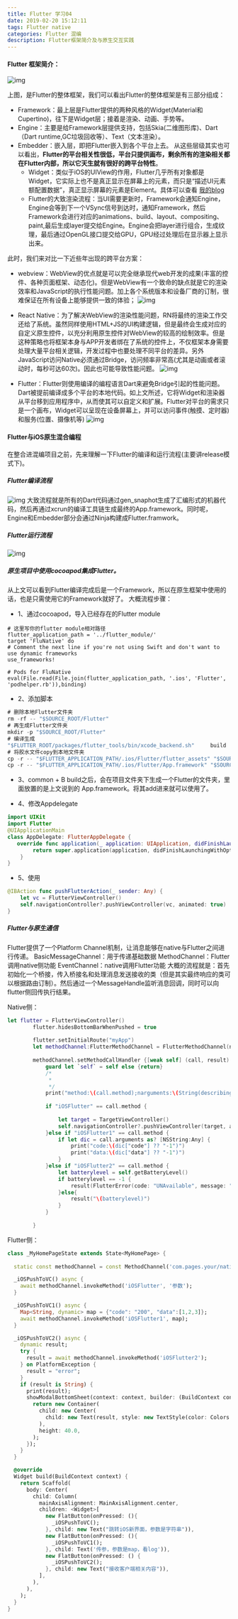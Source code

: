```yaml
---
title: Flutter 学习04
date: 2019-02-20 15:12:11
tags: Flutter native
categories: Flutter 混编
description: Flutter框架简介及与原生交互实践
---
```


#### Flutter 框架简介：
![img](./imgs/FlutterFramework.jpg)

上图，是Flutter的整体框架，我们可以看出Flutter的整体框架是有三部分组成：
* Framework：最上层是Flutter提供的两种风格的Widget(Material和Cupertino)，往下是Widget层；接着是渲染、动画、手势等。
* Engine：主要是给Framework层提供支持，包括Skia(二维图形库)、Dart（Dart runtime,GC垃圾回收等）、Text（文本渲染）。
* Embedder：嵌入层，即把Flutter嵌入到各个平台上去。
从这些层级其实也可以看出，**Flutter的平台相关性很低，平台只提供画布，剩余所有的渲染相关都在Flutter内部，所以它天生就有很好的跨平台特性**。
	* Widget：类似于iOS的UIView的作用，Flutter几乎所有对象都是Widget，它实际上也不是真正显示在屏幕上的元素，而只是“描述UI元素额配置数据”，真正显示屏幕的元素是Element。具体可以查看 [我的blog](https://fcf5646448.github.io/2019/02/20/Flutter02/)
	* Flutter的大致渲染流程：当UI需要更新时，Framework会通知Engine，Engine会等到下一个VSync信号到达时，通知Framework，然后Framework会进行对应的animations、build、layout、compositing、paint,最后生成layer提交给Engine。Engine会把layer进行组合，生成纹理，最后通过OpenGL接口提交给GPU，GPU经过处理后在显示器上显示出来。



此时，我们来对比一下近些年出现的跨平台方案：

* webview：WebView的优点就是可以完全继承现代web开发的成果(丰富的控件、各种页面框架、动态化)。但是WebView有一个致命的缺点就是它的渲染效率和JavaScript的执行性能问题。加上各个系统版本和设备厂商的订制，很难保证在所有设备上能够提供一致的体验；
  ![img](./imgs/webviewplatm.jpg)

* React Native：为了解决WebView的渲染性能问题，RN将最终的渲染工作交还给了系统。虽然同样使用HTML+JS的UI构建逻辑，但是最终会生成对应的自定义原生控件，以充分利用原生控件对WebView的较高的绘制效率。但是这种策略也将框架本身与APP开发者绑在了系统的控件上，不仅框架本身需要处理大量平台相关逻辑，开发过程中也要处理不同平台的差异。另外JavaScript访问Native必须通过Bridge，访问频率非常高(尤其是动画或者滚动时，每秒可达60次)。因此也可能导致性能问题。
  ![img](./imgs/rnplatform.jpg)

* Flutter：Flutter则使用编译的编程语言Dart来避免Bridge引起的性能问题。Dart被提前编译成多个平台的本地代码。如上文所述，它将Widget和渲染器从平台移到应用程序中，从而使其可以自定义和扩展。Flutter对平台的需求只是一个画布，Widget可以呈现在设备屏幕上，并可以访问事件(触摸、定时器)和服务(位置、摄像机等)
	![img](./imgs/flutterplatform.jpg)

#### Flutter与iOS原生混合编程
在整合进混编项目之前，先来理解一下Flutter的编译和运行流程(主要讲release模式下)。
##### Flutter编译流程
![img](./imgs/Fluttercompile.jpg)
大致流程就是所有的Dart代码通过gen_snaphot生成了汇编形式的机器代码，然后再通过xcrun的编译工具链生成最终的App.framework。同时呢，Engine和Embedder部分会通过Ninja构建成Flutter.framwork。

##### Flutter运行流程
![img](./imgs/Flutterruntime.jpg)

#####  原生项目中使用cocoapod集成Flutter。
从上文可以看到Flutter编译完成后是一个Framework，所以在原生框架中使用的话，也是只需使用它的Framework就好了。
大概流程步骤：
* 1、通过cocoapod，导入已经存在的Flutter module
```podfile
# 这里写你的flutter module相对路径
flutter_application_path = '../flutter_module/'
target 'FluNative' do
# Comment the next line if you're not using Swift and don't want to use dynamic frameworks
use_frameworks!
  
# Pods for FluNative
eval(File.read(File.join(flutter_application_path, '.ios', 'Flutter', 'podhelper.rb')),binding)
```
* 2、添加脚本
```js
# 删除本地Flutter文件夹
rm -rf -- "$SOURCE_ROOT/Flutter"
# 再生成Flutter文件夹
mkdir -p "$SOURCE_ROOT/Flutter"
# 编译生成
"$FLUTTER_ROOT/packages/flutter_tools/bin/xcode_backend.sh" 	build
# 将胶水文件copy到本地文件夹
cp -r -- "$FLUTTER_APPLICATION_PATH/.ios/Flutter/flutter_assets" "​$SOURCE_ROOT/Flutter"
cp -r -- "$FLUTTER_APPLICATION_PATH/.ios/Flutter/App.framework" "​$SOURCE_ROOT/Flutter"
```
* 3、common + B build之后，会在项目文件夹下生成一个Flutter的文件夹，里面放置的是上文说到的 App.framework。将其add进来就可以使用了。

* 4、修改Appdelegate
```swift
import UIKit
import Flutter
@UIApplicationMain
class AppDelegate: FlutterAppDelegate {
   override func application(_ application: UIApplication, didFinishLaunchingWithOptions launchOptions: [UIApplication.LaunchOptionsKey: Any]?) -> Bool {
        return super.application(application, didFinishLaunchingWithOptions: launchOptions)
    }
}
```
* 5、使用
```swift
@IBAction func pushFlutterAction(_ sender: Any) {
	let vc = FlutterViewController() 
	self.navigationController?.pushViewController(vc, animated: true)
}
```

##### Flutter与原生通信
Flutter提供了一个Platform Channel机制，让消息能够在native与Flutter之间进行传递。
BasicMessageChannel：用于传递基础数据
MethodChannel：Flutter调用native侧功能
EventChannel：native调用Flutter功能
大概的流程就是：首先初始化一个桥接，传入桥接名和处理消息发送接收的类（但是其实最终响应的类可以根据路由订制）。然后通过一个MessageHandle监听消息回调，同时可以向flutter侧回传执行结果。

Native侧：

```swift
let flutter = FlutterViewController()
        flutter.hidesBottomBarWhenPushed = true
        
        flutter.setInitialRoute("myApp")
        let methodChannel:FlutterMethodChannel = FlutterMethodChannel(name: "com.pages.your/native_get", binaryMessenger: flutter)
        
        methodChannel.setMethodCallHandler {[weak self] (call, result) in
            guard let `self` = self else {return}
            /*
             *
             */
            print("method:\(call.method);narguments:\(String(describing: call.arguments))")
            
            if "iOSFlutter" == call.method {
                
                let target = TargetViewController()
                self.navigationController?.pushViewController(target, animated: true)
            }else if "iOSFlutter1" == call.method {
                if let dic = call.arguments as? [NSString:Any] {
                    print("code:\(dic["code"] ?? "-1")")
                    print("data:\(dic["data"] ?? "-1")")
                }
            }else if "iOSFlutter2" == call.method {
                let batterylevel = self.getBatteryLevel()
                if batterylevel == -1 {
                    result(FlutterError(code: "UNAvailable", message: "battery info unavailabel", details: nil))
                }else{
                    result("\(batterylevel)")
                }
            }
            
        }
```
Flutter侧：
```Dart
class _MyHomePageState extends State<MyHomePage> {
  
  static const methodChannel = const MethodChannel('com.pages.your/native_get');

  _iOSPushToVC() async {
    await methodChannel.invokeMethod('iOSFlutter', '参数');
  }

  _iOSPushToVC1() async {
    Map<String, dynamic> map = {"code": "200", "data":[1,2,3]};
    await methodChannel.invokeMethod('iOSFlutter1', map);
  }

  _iOSPushToVC2() async {
    dynamic result;
    try {
      result = await methodChannel.invokeMethod('iOSFlutter2');
    } on PlatformException {
      result = "error";
    }
    if (result is String) {
      print(result);
      showModalBottomSheet(context: context, builder: (BuildContext context) {
        return new Container(
          child: new Center(
            child: new Text(result, style: new TextStyle(color: Colors.brown), textAlign: TextAlign.center,),
          ),
          height: 40.0,
        );
      });
    }
  }

  @override
  Widget build(BuildContext context) {
    return Scaffold(
      body: Center(
        child: Column(
          mainAxisAlignment: MainAxisAlignment.center,
          children: <Widget>[
            new FlatButton(onPressed: (){
              _iOSPushToVC();
            }, child: new Text("跳转iOS新界面，参数是字符串")),
            new FlatButton(onPressed: (){
              _iOSPushToVC1();
            }, child: Text('传参，参数是map，看log')),
            new FlatButton(onPressed: () {
              _iOSPushToVC2();
            }, child: new Text("接收客户端相关内容")),
          ],
        ),
      ),
    );
  }
}
```





